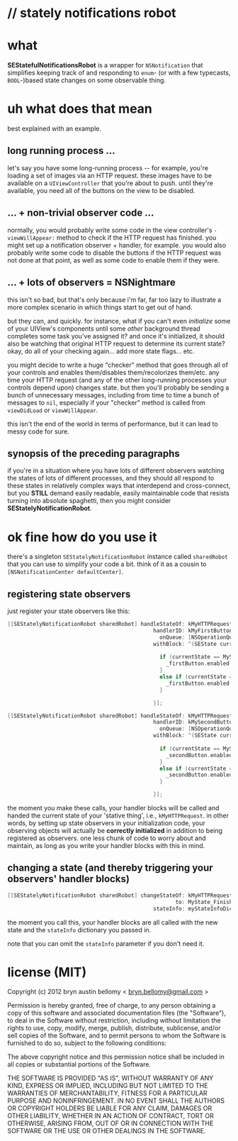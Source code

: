 # // stately notifications robot

# what

**SEStatefulNotificationsRobot** is a wrapper for `NSNotification` that simplifies
keeping track of and responding to `enum`- (or with a few typecasts, `BOOL`-)based
state changes on some observable thing.

# uh what does that mean

best explained with an example.


## long running process ...

let's say you have some long-running process -- for example, you're loading a set
of images via an HTTP request.  these images have to be available on a
`UIViewController` that you're about to push.  until they're available, you need
all of the buttons on the view to be disabled.



## ... + non-trivial observer code ...


normally, you would probably write some code in the view controller's
`-viewWillAppear:` method to check if the HTTP request has finished.  you might
set up a notification observer + handler, for example.  you would also probably
write some code to disable the buttons if the HTTP request was not done at that
point, as well as some code to enable them if they were.



## ... + lots of observers = NSNightmare

this isn't so bad, but that's only because i'm far, far too lazy to illustrate a
more complex scenario in which things start to get out of hand.

but they can, and quickly.  for instance, what if you can't even _initialize_
some of your UIView's components until some _other_ background thread completes
some task you've assigned it?  and once it's initialized, it should also be
watching that original HTTP request to determine its current state?  okay, do all
of your checking again... add more state flags... etc.

you might decide to write a huge "checker" method that goes through all of your
controls and enables them/disables them/recolorizes them/etc. any time your HTTP
request (and any of the other long-running processes your controls depend upon)
changes state.  but then you'll probably be sending a bunch of unnecessary
messages, including from time to time a bunch of messages to `nil`, especially
if your "checker" method is called from `viewDidLoad` or `viewWillAppear`.

this isn't the end of the world in terms of performance, but it can lead to messy
code for sure.

## synopsis of the preceding paragraphs

if you're in a situation where you have lots of different observers watching the
states of lots of different processes, and they should all respond to these
states in relatively complex ways that interdepend and cross-connect, but you
__STILL__ demand easily readable, easily maintainable code that resists turning
into absolute spaghetti, then you might consider __SEStatelyNotificationRobot__.




# ok fine how do you use it

there's a singleton `SEStatelyNotificationRobot` instance called `sharedRobot`
that you can use to simplify your code a bit.  think of it as a cousin to
`[NSNotificationCenter defaultCenter]`.


## registering state observers

just register your state observers like this:

```objective-c
[[SEStatelyNotificationRobot sharedRobot] handleStateOf: kMyHTTPRequest
                                              handlerID: kMyFirstButton
                                                onQueue: [NSOperationQueue mainQueue]
                                              withBlock: ^(SEState currentState, NSDictionary *stateInfo) {
                                                
                                                if (currentState == MyState_NotFinished) {
                                                  _firstButton.enabled = NO;
                                                }
                                                else if (currentState == MyState_Finished) {
                                                  _firstButton.enabled = YES;
                                                }

                                              }];

[[SEStatelyNotificationRobot sharedRobot] handleStateOf: kMyHTTPRequest
                                              handlerID: kMySecondButton
                                                onQueue: [NSOperationQueue mainQueue]
                                              withBlock: ^(SEState currentState, NSDictionary *stateInfo) {
                                                
                                                if (currentState == MyState_NotFinished) {
                                                  _secondButton.enabled = NO;
                                                }
                                                else if (currentState == MyState_Finished) {
                                                  _secondButton.enabled = YES;
                                                }

                                              }];
```

the moment you make these calls, your handler blocks will be called and handed
the current state of your 'stative thing', i.e., `kMyHTTPRequest`.  in other
words, by setting up state observers in your initialization code, your observing
objects will actually be **correctly initialized** in addition to being
registered as observers.  one less chunk of code to worry about and maintain, as
long as you write your handler blocks with this in mind.



## changing a state (and thereby triggering your observers' handler blocks)

```objective-c
[[SEStatelyNotificationRobot sharedRobot] changeStateOf: kMyHTTPRequest
                                                     to: MyState_Finished
                                              stateInfo: myStateInfoDictionary];
```

the moment you call this, your handler blocks are all called with the new state
and the `stateInfo` dictionary you passed in.

note that you can omit the `stateInfo` parameter if you don't need it.




# license (MIT)

Copyright (c) 2012 bryn austin bellomy < <bryn.bellomy@gmail.com> >

Permission is hereby granted, free of charge, to any person obtaining a copy of
this software and associated documentation files (the "Software"), to deal in the
Software without restriction, including without limitation the rights to use,
copy, modify, merge, publish, distribute, sublicense, and/or sell copies of the
Software, and to permit persons to whom the Software is furnished to do so,
subject to the following conditions:

The above copyright notice and this permission notice shall be included in all
copies or substantial portions of the Software.

THE SOFTWARE IS PROVIDED "AS IS", WITHOUT WARRANTY OF ANY KIND, EXPRESS OR
IMPLIED, INCLUDING BUT NOT LIMITED TO THE WARRANTIES OF MERCHANTABILITY, FITNESS
FOR A PARTICULAR PURPOSE AND NONINFRINGEMENT. IN NO EVENT SHALL THE AUTHORS OR
COPYRIGHT HOLDERS BE LIABLE FOR ANY CLAIM, DAMAGES OR OTHER LIABILITY, WHETHER IN
AN ACTION OF CONTRACT, TORT OR OTHERWISE, ARISING FROM, OUT OF OR IN CONNECTION
WITH THE SOFTWARE OR THE USE OR OTHER DEALINGS IN THE SOFTWARE.







